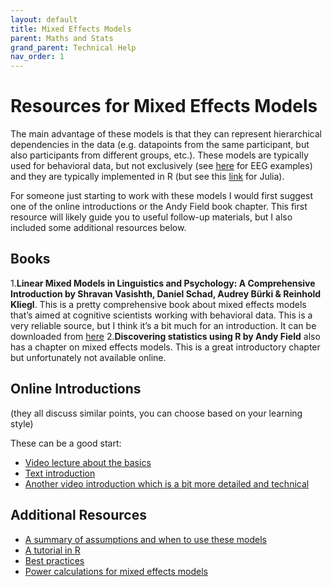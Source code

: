 ```yaml
---
layout: default
title: Mixed Effects Models
parent: Maths and Stats
grand_parent: Technical Help
nav_order: 1
---
```


# Resources for Mixed Effects Models

The main advantage of these models is that they can represent hierarchical dependencies in the data (e.g. datapoints from the same participant, but also participants from different groups, etc.). These models are typically used for behavioral data, but not exclusively (see [here](https://link.springer.com/protocol/10.1007/978-1-0716-3263-5_5) for EEG examples) and they are typically implemented in R (but see this [link](https://github.com/JuliaStats/MixedModels.jl) for Julia).

For someone just starting to work with these models I would first suggest one of the online introductions or the Andy Field book chapter. This first resource will likely guide you to useful follow-up materials, but I also included some additional resources below.

## Books 
1.**Linear Mixed Models in Linguistics and Psychology: A Comprehensive Introduction by Shravan Vasishth, Daniel Schad, Audrey Bürki & Reinhold Kliegl**.  This is a pretty comprehensive book about mixed effects models that’s aimed at cognitive scientists working with behavioral data. This is a very reliable source, but I think it’s a bit much for an introduction. It can be downloaded from [here](https://vasishth.github.io/Freq_CogSci/index.html)
2.**Discovering statistics using R by Andy Field** also has a chapter on mixed effects models. This is a great introductory chapter but unfortunately not available online.

## Online Introductions
(they all discuss similar points, you can choose based on your learning style)

These can be a good start:
* [Video lecture about the basics](https://www.youtube.com/watch?v=QCqF-2E86r0)
* [Text introduction](https://stats.oarc.ucla.edu/other/mult-pkg/introduction-to-linear-mixed-models/)
* [Another video introduction which is a bit more detailed and technical](https://www.youtube.com/watch?v=VdAxM5SvU8E)

## Additional Resources

- [A summary of assumptions and when to use these models](https://www.statstest.com/mixed-effects-model/)
- [A tutorial in R](https://ourcodingclub.github.io/tutorials/mixed-models/)
- [Best practices](https://www.sciencedirect.com/science/article/abs/pii/S0749596X20300061)
- [Power calculations for mixed effects models](https://link.springer.com/article/10.3758/s13428-021-01546-0)
